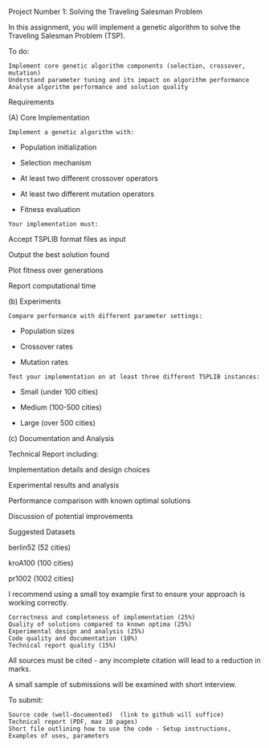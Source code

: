 Project Number 1: Solving the Traveling Salesman Problem

 

In this assignment, you will implement a genetic algorithm to solve the Traveling Salesman Problem (TSP).

To do:

    Implement core genetic algorithm components (selection, crossover, mutation)
    Understand parameter tuning and its impact on algorithm performance
    Analyse algorithm performance and solution quality

 

Requirements

(A) Core Implementation 

    Implement a genetic algorithm with:

   - Population initialization

   - Selection mechanism

   - At least two different crossover operators

   - At least two different mutation operators

   - Fitness evaluation

  

    Your implementation must:

   Accept TSPLIB format files as input

   Output the best solution found

   Plot fitness over generations

   Report computational time

 

(b)  Experiments 

    Compare performance with different parameter settings:

   - Population sizes

   - Crossover rates

   - Mutation rates

 

    Test your implementation on at least three different TSPLIB instances:

   - Small (under 100 cities)

   - Medium (100-500 cities)

   - Large (over 500 cities)

 

(c) Documentation and Analysis 

Technical Report including:

   Implementation details and design choices

   Experimental results and analysis

   Performance comparison with known optimal solutions

   Discussion of potential improvements

 

Suggested Datasets

berlin52 (52 cities)

kroA100 (100 cities)

pr1002 (1002 cities)

 

I recommend using a small toy example first to ensure your approach is working correctly.

 

    Correctness and completeness of implementation (25%)
    Quality of solutions compared to known optima (25%)
    Experimental design and analysis (25%)
    Code quality and documentation (10%)
    Technical report quality (15%)

 

All sources must be cited - any incomplete citation will lead to a reduction in marks.

A small sample of submissions will be examined with short interview.

To submit:

    Source code (well-documented)  (link to github will suffice)
    Technical report (PDF, max 10 pages)
    Short file outlining how to use the code - Setup instructions, Examples of uses, parameters

